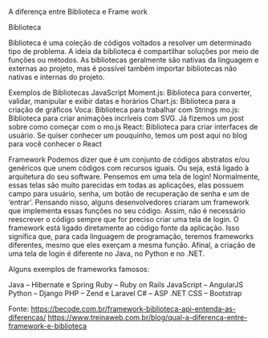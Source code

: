 A diferença entre Biblioteca e Frame work 

Biblioteca

Biblioteca é uma coleção de códigos voltados a resolver um determinado tipo de problema.  A ideia da biblioteca é compartilhar soluções por meio de funções ou métodos. As bibliotecas geralmente são nativas da linguagem e externas ao projeto, mas é possível também importar bibliotecas não nativas e internas do projeto.

Exemplos de Bibliotecas JavaScript
Moment.js: Biblioteca para converter, validar, manipular e exibir datas e horários
Chart.js: Biblioteca para a criação de gráficos
Voca: Biblioteca para trabalhar com Strings
mo.js: Biblioteca para criar animações incríveis com SVG. Já fizemos um post sobre como começar com o mo.js
React: Biblioteca para criar interfaces de usuário. Se quiser conhecer um pouquinho, temos um post aqui no blog para você conhecer o React

Framework
Podemos dizer que é um conjunto de códigos abstratos e/ou genéricos que unem códigos com recursos iguais. Ou seja, está ligado à arquitetura do seu software.
Pensemos em uma tela de login! Normalmente, essas telas são muito parecidas em todas as aplicações, elas possuem campo para usuário, senha, um botão de recuperação de senha e um de ‘entrar’. Pensando nisso, alguns desenvolvedores criaram um framework que implementa essas funções no seu código. Assim, não é necessário reescrever o código sempre que for preciso criar uma tela de login.
O framework está ligado diretamente ao código fonte da aplicação. Isso significa que, para cada linguagem de programação, teremos frameworks diferentes, mesmo que eles exerçam a mesma função. Afinal, a criação de uma tela de login é diferente no Java, no Python e no .NET.

Alguns exemplos de frameworks famosos:

Java – Hibernate e Spring
Ruby – Ruby on Rails
JavaScript – AngularJS
Python – Django
PHP – Zend e Laravel
C# – ASP .NET
CSS – Bootstrap

Fonte:
https://becode.com.br/framework-biblioteca-api-entenda-as-diferencas/
https://www.treinaweb.com.br/blog/qual-a-diferenca-entre-framework-e-biblioteca
